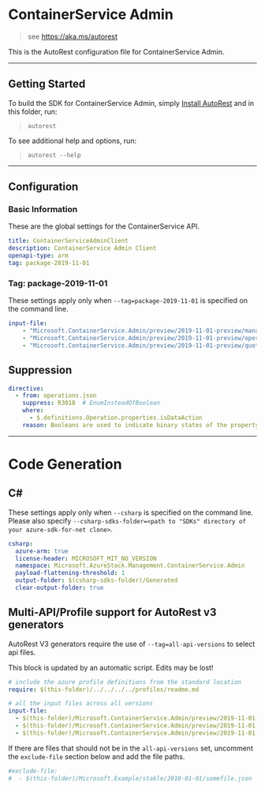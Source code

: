 # ContainerService Admin

> see https://aka.ms/autorest

This is the AutoRest configuration file for ContainerService Admin.

---
## Getting Started
To build the SDK for ContainerService Admin, simply [Install AutoRest](https://aka.ms/autorest/install) and in this folder, run:

> `autorest`

To see additional help and options, run:

> `autorest --help`
---

## Configuration

### Basic Information
These are the global settings for the ContainerService API.

``` yaml
title: ContainerServiceAdminClient
description: ContainerService Admin Client
openapi-type: arm
tag: package-2019-11-01
```

### Tag: package-2019-11-01

These settings apply only when `--tag=package-2019-11-01` is specified on the command line.

``` yaml $(tag) == 'package-2019-11-01-preview'
input-file:
    - "Microsoft.ContainerService.Admin/preview/2019-11-01-preview/managedClusters.json"
    - "Microsoft.ContainerService.Admin/preview/2019-11-01-preview/operations.json" 
    - "Microsoft.ContainerService.Admin/preview/2019-11-01-preview/quotas.json" 
```
## Suppression
``` yaml
directive:
  - from: operations.json
    suppress: R3018  # EnumInsteadOfBoolean
    where:
      - $.definitions.Operation.properties.isDataAction
    reason: Booleans are used to indicate binary states of the property, enum is not appropriate.
```
---
# Code Generation

## C#

These settings apply only when `--csharp` is specified on the command line.
Please also specify `--csharp-sdks-folder=<path to "SDKs" directory of your azure-sdk-for-net clone>`.

``` yaml $(csharp)
csharp:
  azure-arm: true
  license-header: MICROSOFT_MIT_NO_VERSION
  namespace: Microsoft.AzureStack.Management.ContainerService.Admin
  payload-flattening-threshold: 1
  output-folder: $(csharp-sdks-folder)/Generated
  clear-output-folder: true
```

## Multi-API/Profile support for AutoRest v3 generators 

AutoRest V3 generators require the use of `--tag=all-api-versions` to select api files.

This block is updated by an automatic script. Edits may be lost!

``` yaml $(tag) == 'all-api-versions' /* autogenerated */
# include the azure profile definitions from the standard location
require: $(this-folder)/../../../../profiles/readme.md

# all the input files across all versions
input-file:
  - $(this-folder)/Microsoft.ContainerService.Admin/preview/2019-11-01-preview/managedClusters.json
  - $(this-folder)/Microsoft.ContainerService.Admin/preview/2019-11-01-preview/operations.json
  - $(this-folder)/Microsoft.ContainerService.Admin/preview/2019-11-01-preview/quotas.json
```

If there are files that should not be in the `all-api-versions` set, 
uncomment the  `exclude-file` section below and add the file paths.

``` yaml $(tag) == 'all-api-versions'
#exclude-file: 
#  - $(this-folder)/Microsoft.Example/stable/2010-01-01/somefile.json
```

